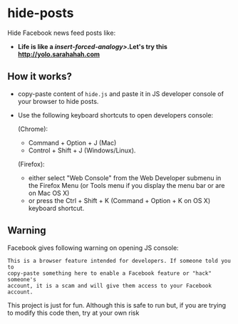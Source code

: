 hide-posts
==========

Hide Facebook news feed posts like:

* **Life is like a *insert-forced-analogy>*.Let's try this http://yolo.sarahahah.com**

How it works?
-------------

* copy-paste content of `hide.js` and paste it in JS developer console of your browser to hide posts.

* Use the following keyboard shortcuts to open developers console:

    (Chrome):
    * Command + Option + J (Mac)
    * Control + Shift + J (Windows/Linux).

    (Firefox):
    * either select "Web Console" from the Web Developer submenu in the Firefox Menu (or Tools menu if you display the menu bar or are on Mac OS X)
    * or press the Ctrl + Shift + K (Command + Option + K on OS X) keyboard shortcut.

Warning
-------

Facebook gives following warning on opening JS console:


    This is a browser feature intended for developers. If someone told you to
    copy-paste something here to enable a Facebook feature or "hack" someone's
    account, it is a scam and will give them access to your Facebook account.

This project is just for fun. Although this is safe to run but, if you are
trying to modify this code then, try at your own risk

